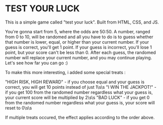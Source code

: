 # TEST YOUR LUCK


This is a simple game called "test your luck". Built from HTML, CSS, and JS.


You're gonna start from 5, where the odds are 50:50. A number, ranged from 0 to 10, will be randomed and all you have to do is to guess whether that number is lower, equal, or higher than your current number.
If your guess is correct, you'll get 1 point. If your guess is incorrect, you'll lose 1 point, but your score can't be less than 0. After each guess, the randomed number will replace your current number, and you may continue playing. Let's see how far you can go :)


To make this more interesting, i added some special treats :

"HIGH RISK, HIGH REWARD" - if you choose equal and your guess is correct, you will get 10                                  points instead of just 1\s\s
"I WIN THE JACKPOT!" - if you get 100 from the randomed number regardless what your guess is,                          your current score will be multiplied by 2\s\s
"BAD LUCK" - if you get 0 from the randomed number regardless what your guess is, your score                 will reset to 0\s\s

If multiple treats occured, the effect applies according to the order above.